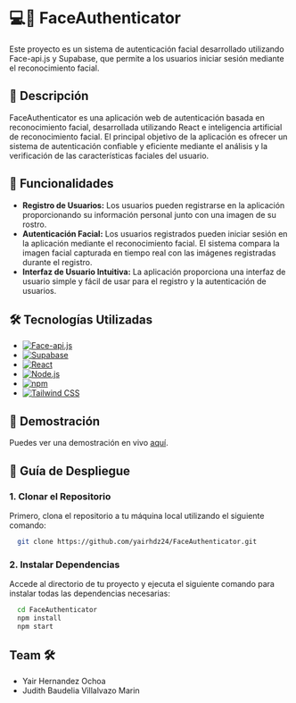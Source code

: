 # 💻🔐 FaceAuthenticator

Este proyecto es un sistema de autenticación facial desarrollado utilizando Face-api.js y Supabase, que permite a los usuarios iniciar sesión mediante el reconocimiento facial.

## 📝 Descripción

FaceAuthenticator es una aplicación web de autenticación basada en reconocimiento facial, desarrollada utilizando React e inteligencia artificial de reconocimiento facial. El principal objetivo de la aplicación es ofrecer un sistema de autenticación confiable y eficiente mediante el análisis y la verificación de las características faciales del usuario.

## 🚀 Funcionalidades

- **Registro de Usuarios:** Los usuarios pueden registrarse en la aplicación proporcionando su información personal junto con una imagen de su rostro.
- **Autenticación Facial:** Los usuarios registrados pueden iniciar sesión en la aplicación mediante el reconocimiento facial. El sistema compara la imagen facial capturada en tiempo real con las imágenes registradas durante el registro.
- **Interfaz de Usuario Intuitiva:** La aplicación proporciona una interfaz de usuario simple y fácil de usar para el registro y la autenticación de usuarios.


## 🛠️ Tecnologías Utilizadas

- [![Face-api.js](https://img.shields.io/badge/Face--api.js-%23000?style=for-the-badge&logo=javascript&logoColor=white)](https://github.com/justadudewhohacks/face-api.js)
- [![Supabase](https://img.shields.io/badge/Supabase-%2300B289?style=for-the-badge&logo=supabase&logoColor=white)](https://supabase.io/)
- [![React](https://img.shields.io/badge/React-%2361DAFB?style=for-the-badge&logo=react&logoColor=black)](https://reactjs.org/)
- [![Node.js](https://img.shields.io/badge/Node.js-%23339933?style=for-the-badge&logo=node.js&logoColor=white)](https://nodejs.org/)
- [![npm](https://img.shields.io/badge/npm-%23000000?style=for-the-badge&logo=npm&logoColor=white)](https://www.npmjs.com/)
- [![Tailwind CSS](https://img.shields.io/badge/Tailwind%20CSS-%2338B2AC?style=for-the-badge&logo=tailwind-css&logoColor=white)](https://tailwindcss.com/)

## 🚀 Demostración

Puedes ver una demostración en vivo [aquí](link).

## 🚀 Guía de Despliegue
 ### 1. Clonar el Repositorio
Primero, clona el repositorio a tu máquina local utilizando el siguiente comando:

```bash
  git clone https://github.com/yairhdz24/FaceAuthenticator.git
```

### 2. Instalar Dependencias
Accede al directorio de tu proyecto y ejecuta el siguiente comando para instalar todas las dependencias necesarias:

```bash
  cd FaceAuthenticator
  npm install
  npm start
```
    

## Team 🛠️
- Yair Hernandez Ochoa
- Judith Baudelia Villalvazo Marin
